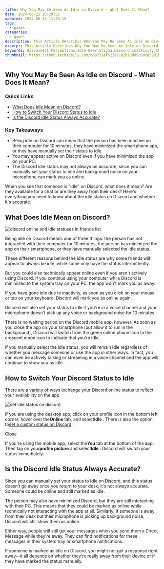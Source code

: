 ```yaml
---
title: Why You May Be Seen As Idle on Discord - What Does It Mean?
date: 2024-06-21 10:29:51
updated: 2024-06-24 11:53:15
tags:
  - games
categories:
  - games
description: This Article Describes Why You May Be Seen As Idle on Discord - What Does It Mean?
excerpt: This Article Describes Why You May Be Seen As Idle on Discord - What Does It Mean?
keywords: Disconnect Perceptions,Idle User Stigma,Discord Inactivity,Chat Lull Reasoning,Engagement Misconception,Status Signal Meaning,Active Voice Tips
thumbnail: https://thmb.techidaily.com/b58731ef522e71a2b18dd9c60ce59d1b021be466af8c6f07f44a82b94265d7d5.jpg
---
```


## Why You May Be Seen As Idle on Discord - What Does It Mean?

### Quick Links

* [What Does Idle Mean on Discord?](#what-does-idle-mean-on-discord)
* [How to Switch Your Discord Status to Idle](#how-to-switch-your-discord-status-to-idle)
* [Is the Discord Idle Status Always Accurate?](#is-the-discord-idle-status-always-accurate)

### Key Takeaways

* Being idle on Discord can mean that the person has been inactive on their computer for 10 minutes, they have minimized the smartphone app, or they have manually set their status to idle.
* You may appear active on Discord even if you have minimized the app on your PC.
* The Discord idle status may not always be accurate, since you can manually set your status to idle and background noise on your microphone can mark you as online.

 When you see that someone is "idle" on Discord, what does it mean? Are they available for a chat or are they away from their desk? Here's everything you need to know about the idle status on Discord and whether it's accurate.

## What Does Idle Mean on Discord?

![discord online and idle statuses in friends list](https://static1.makeuseofimages.com/wordpress/wp-content/uploads/2024/03/discord-online-and-idle-statuses-in-friends-list.png)

 Being idle on Discord means one of three things: the person has not interacted with their computer for 10 minutes, the person has minimized the app on their smartphone, or they have manually selected the idle status.

 These different reasons behind the idle status are why some friends will appear to always be idle, while some only have the status intermittently.

 But you could also technically appear online even if you aren't actively using Discord. If you continue using your computer while Discord is minimized to the system tray on your PC, the app won't mark you as away.

 If you have gone idle due to inactivity, as soon as you click on your mouse or tap on your keyboard, Discord will mark you as online again.

 Discord will also set your status to idle if you're in a voice channel and your microphone doesn't pick up any voice or background noise for 10 minutes.

 There is no waiting period on the Discord mobile app, however. As soon as you close the app on your smartphone (but allow it to run in the background), Discord will switch from the green online phone icon to the crescent moon icon to indicate that you're idle.

 If you manually select the idle status, you will remain idle regardless of whether you message someone or use the app in other ways. In fact, you can even be actively talking or streaming in a voice channel and the app will continue to show you as idle.

## How to Switch Your Discord Status to Idle

 There are a variety of ways to[change your Discord online status](https://www.makeuseof.com/how-to-change-your-discord-online-status/) to reflect your availability on the app.

![set idle status on discord](https://static1.makeuseofimages.com/wordpress/wp-content/uploads/2024/03/set-idle-status-on-discord.png)

 If you are using the desktop app, click on your profile icon in the bottom left corner, hover over the**Online** tab, and select**Idle** . There is also the option to[set a custom status on Discord](https://www.makeuseof.com/set-custom-discord-status/) .

Close

 If you're using the mobile app, select the**You** tab at the bottom of the app. Then tap on your**profile picture** and select**Idle** . Discord will switch your status immediately.

## Is the Discord Idle Status Always Accurate?

 Since you can manually set your status to Idle on Discord, and this status doesn't go away once you return to your desk, it's not always accurate. Someone could be online and still marked as idle.

 The person may also have minimized Discord, but they are still interacting with their PC. This means that they could be marked as online while technically not interacting with the app at all. Similarly, if someone is away from their desk but their microphone is picking up background noise, Discord will still show them as online.

 Either way, people will still get your messages when you send them a Direct Message while they're away. They can find notifications for these messages in their system tray or smartphone notifications.

 If someone is marked as idle on Discord, you might not get a response right away—it all depends on whether they're really away from their device or if they have marked the status manually.


<ins class="adsbygoogle"
     style="display:block"
     data-ad-format="autorelaxed"
     data-ad-client="ca-pub-7571918770474297"
     data-ad-slot="1223367746"></ins>



<ins class="adsbygoogle"
     style="display:block"
     data-ad-client="ca-pub-7571918770474297"
     data-ad-slot="8358498916"
     data-ad-format="auto"
     data-full-width-responsive="true"></ins>
